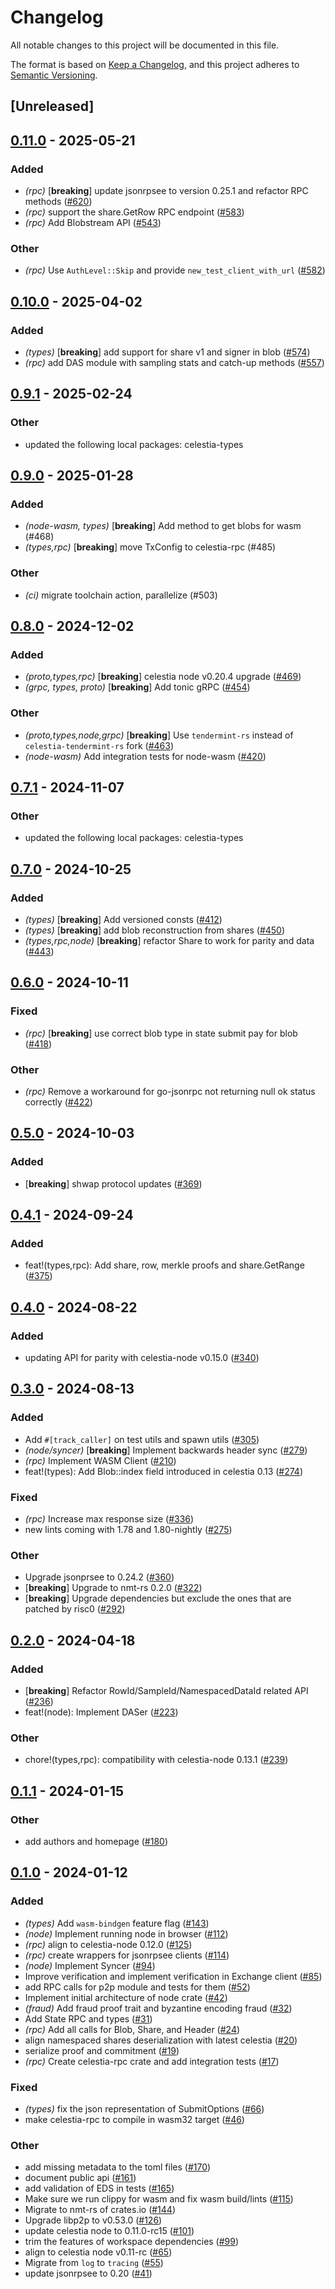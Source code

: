 # Changelog
All notable changes to this project will be documented in this file.

The format is based on [Keep a Changelog](https://keepachangelog.com/en/1.0.0/),
and this project adheres to [Semantic Versioning](https://semver.org/spec/v2.0.0.html).

## [Unreleased]

## [0.11.0](https://github.com/eigerco/lumina/compare/celestia-rpc-v0.10.0...celestia-rpc-v0.11.0) - 2025-05-21

### Added

- *(rpc)* [**breaking**] update jsonrpsee to version 0.25.1 and refactor RPC methods ([#620](https://github.com/eigerco/lumina/pull/620))
- *(rpc)* support the share.GetRow RPC endpoint ([#583](https://github.com/eigerco/lumina/pull/583))
- *(rpc)* Add Blobstream API ([#543](https://github.com/eigerco/lumina/pull/543))

### Other

- *(rpc)* Use `AuthLevel::Skip` and provide `new_test_client_with_url` ([#582](https://github.com/eigerco/lumina/pull/582))

## [0.10.0](https://github.com/eigerco/lumina/compare/celestia-rpc-v0.9.1...celestia-rpc-v0.10.0) - 2025-04-02

### Added

- *(types)* [**breaking**] add support for share v1 and signer in blob ([#574](https://github.com/eigerco/lumina/pull/574))
- *(rpc)* add DAS module with sampling stats and catch-up methods ([#557](https://github.com/eigerco/lumina/pull/557))

## [0.9.1](https://github.com/eigerco/lumina/compare/celestia-rpc-v0.9.0...celestia-rpc-v0.9.1) - 2025-02-24

### Other

- updated the following local packages: celestia-types

## [0.9.0](https://github.com/eigerco/lumina/compare/celestia-rpc-v0.8.0...celestia-rpc-v0.9.0) - 2025-01-28

### Added

- *(node-wasm, types)* [**breaking**] Add method to get blobs for wasm (#468)
- *(types,rpc)* [**breaking**] move TxConfig to celestia-rpc (#485)

### Other

- *(ci)* migrate toolchain action, parallelize (#503)

## [0.8.0](https://github.com/eigerco/lumina/compare/celestia-rpc-v0.7.1...celestia-rpc-v0.8.0) - 2024-12-02

### Added

- *(proto,types,rpc)* [**breaking**] celestia node v0.20.4 upgrade ([#469](https://github.com/eigerco/lumina/pull/469))
- *(grpc, types, proto)* [**breaking**] Add tonic gRPC ([#454](https://github.com/eigerco/lumina/pull/454))

### Other

- *(proto,types,node,grpc)* [**breaking**] Use `tendermint-rs` instead of `celestia-tendermint-rs` fork ([#463](https://github.com/eigerco/lumina/pull/463))
- *(node-wasm)* Add integration tests for node-wasm ([#420](https://github.com/eigerco/lumina/pull/420))

## [0.7.1](https://github.com/eigerco/lumina/compare/celestia-rpc-v0.7.0...celestia-rpc-v0.7.1) - 2024-11-07

### Other

- updated the following local packages: celestia-types

## [0.7.0](https://github.com/eigerco/lumina/compare/celestia-rpc-v0.6.0...celestia-rpc-v0.7.0) - 2024-10-25

### Added

- *(types)* [**breaking**] Add versioned consts ([#412](https://github.com/eigerco/lumina/pull/412))
- *(types)* [**breaking**] add blob reconstruction from shares ([#450](https://github.com/eigerco/lumina/pull/450))
- *(types,rpc,node)* [**breaking**] refactor Share to work for parity and data ([#443](https://github.com/eigerco/lumina/pull/443))

## [0.6.0](https://github.com/eigerco/lumina/compare/celestia-rpc-v0.5.0...celestia-rpc-v0.6.0) - 2024-10-11

### Fixed

- *(rpc)* [**breaking**] use correct blob type in state submit pay for blob ([#418](https://github.com/eigerco/lumina/pull/418))

### Other

- *(rpc)* Remove a workaround for go-jsonrpc not returning null ok status correctly ([#422](https://github.com/eigerco/lumina/pull/422))

## [0.5.0](https://github.com/eigerco/lumina/compare/celestia-rpc-v0.4.1...celestia-rpc-v0.5.0) - 2024-10-03

### Added

- [**breaking**] shwap protocol updates ([#369](https://github.com/eigerco/lumina/pull/369))

## [0.4.1](https://github.com/eigerco/lumina/compare/celestia-rpc-v0.4.0...celestia-rpc-v0.4.1) - 2024-09-24

### Added

- feat!(types,rpc): Add share, row, merkle proofs and share.GetRange ([#375](https://github.com/eigerco/lumina/pull/375))

## [0.4.0](https://github.com/eigerco/lumina/compare/celestia-rpc-v0.3.0...celestia-rpc-v0.4.0) - 2024-08-22

### Added
- updating API for parity with celestia-node v0.15.0 ([#340](https://github.com/eigerco/lumina/pull/340))

## [0.3.0](https://github.com/eigerco/lumina/compare/celestia-rpc-v0.2.0...celestia-rpc-v0.3.0) - 2024-08-13

### Added
- Add `#[track_caller]` on test utils and spawn utils ([#305](https://github.com/eigerco/lumina/pull/305))
- *(node/syncer)* [**breaking**] Implement backwards header sync ([#279](https://github.com/eigerco/lumina/pull/279))
- *(rpc)* Implement WASM Client ([#210](https://github.com/eigerco/lumina/pull/210))
- feat!(types): Add Blob::index field introduced in celestia 0.13 ([#274](https://github.com/eigerco/lumina/pull/274))

### Fixed
- *(rpc)* Increase max response size ([#336](https://github.com/eigerco/lumina/pull/336))
- new lints coming with 1.78 and 1.80-nightly ([#275](https://github.com/eigerco/lumina/pull/275))

### Other
- Upgrade jsonprsee to 0.24.2 ([#360](https://github.com/eigerco/lumina/pull/360))
- [**breaking**] Upgrade to nmt-rs 0.2.0 ([#322](https://github.com/eigerco/lumina/pull/322))
- [**breaking**] Upgrade dependencies but exclude the ones that are patched by risc0 ([#292](https://github.com/eigerco/lumina/pull/292))

## [0.2.0](https://github.com/eigerco/lumina/compare/celestia-rpc-v0.1.1...celestia-rpc-v0.2.0) - 2024-04-18

### Added
- [**breaking**] Refactor RowId/SampleId/NamespacedDataId related API ([#236](https://github.com/eigerco/lumina/pull/236))
- feat!(node): Implement DASer ([#223](https://github.com/eigerco/lumina/pull/223))

### Other
- chore!(types,rpc): compatibility with celestia-node 0.13.1 ([#239](https://github.com/eigerco/lumina/pull/239))

## [0.1.1](https://github.com/eigerco/lumina/compare/celestia-rpc-v0.1.0...celestia-rpc-v0.1.1) - 2024-01-15

### Other
- add authors and homepage ([#180](https://github.com/eigerco/lumina/pull/180))

## [0.1.0](https://github.com/eigerco/lumina/releases/tag/celestia-rpc-v0.1.0) - 2024-01-12

### Added
- *(types)* Add `wasm-bindgen` feature flag ([#143](https://github.com/eigerco/lumina/pull/143))
- *(node)* Implement running node in browser ([#112](https://github.com/eigerco/lumina/pull/112))
- *(rpc)* align to celestia-node 0.12.0 ([#125](https://github.com/eigerco/lumina/pull/125))
- *(rpc)* create wrappers for jsonrpsee clients ([#114](https://github.com/eigerco/lumina/pull/114))
- *(node)* Implement Syncer ([#94](https://github.com/eigerco/lumina/pull/94))
- Improve verification and implement verification in Exchange client ([#85](https://github.com/eigerco/lumina/pull/85))
- add RPC calls for p2p module and tests for them ([#52](https://github.com/eigerco/lumina/pull/52))
- Implement initial architecture of node crate ([#42](https://github.com/eigerco/lumina/pull/42))
- *(fraud)* Add fraud proof trait and byzantine encoding fraud ([#32](https://github.com/eigerco/lumina/pull/32))
- Add State RPC and types ([#31](https://github.com/eigerco/lumina/pull/31))
- *(rpc)* Add all calls for Blob, Share, and Header ([#24](https://github.com/eigerco/lumina/pull/24))
- align namespaced shares deserialization with latest celestia  ([#20](https://github.com/eigerco/lumina/pull/20))
- serialize proof and commitment ([#19](https://github.com/eigerco/lumina/pull/19))
- *(rpc)* Create celestia-rpc crate and add integration tests ([#17](https://github.com/eigerco/lumina/pull/17))

### Fixed
- *(types)* fix the json representation of SubmitOptions ([#66](https://github.com/eigerco/lumina/pull/66))
- make celestia-rpc to compile in wasm32 target ([#46](https://github.com/eigerco/lumina/pull/46))

### Other
- add missing metadata to the toml files ([#170](https://github.com/eigerco/lumina/pull/170))
- document public api ([#161](https://github.com/eigerco/lumina/pull/161))
- add validation of EDS in tests ([#165](https://github.com/eigerco/lumina/pull/165))
- Make sure we run clippy for wasm and fix wasm build/lints ([#115](https://github.com/eigerco/lumina/pull/115))
- Migrate to nmt-rs of crates.io ([#144](https://github.com/eigerco/lumina/pull/144))
- Upgrade libp2p to v0.53.0 ([#126](https://github.com/eigerco/lumina/pull/126))
- update celestia node to 0.11.0-rc15 ([#101](https://github.com/eigerco/lumina/pull/101))
- trim the features of workspace dependencies ([#99](https://github.com/eigerco/lumina/pull/99))
- align to celestia node v0.11-rc ([#65](https://github.com/eigerco/lumina/pull/65))
- Migrate from `log` to `tracing` ([#55](https://github.com/eigerco/lumina/pull/55))
- update jsonrpsee to 0.20 ([#41](https://github.com/eigerco/lumina/pull/41))
